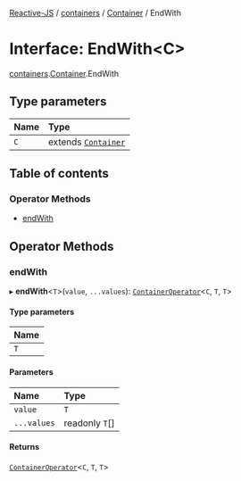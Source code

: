 [Reactive-JS](../README.md) / [containers](../modules/containers.md) / [Container](../modules/containers.Container.md) / EndWith

# Interface: EndWith<C\>

[containers](../modules/containers.md).[Container](../modules/containers.Container.md).EndWith

## Type parameters

| Name | Type |
| :------ | :------ |
| `C` | extends [`Container`](containers.Container-1.md) |

## Table of contents

### Operator Methods

- [endWith](containers.Container.EndWith.md#endwith)

## Operator Methods

### endWith

▸ **endWith**<`T`\>(`value`, `...values`): [`ContainerOperator`](../modules/containers.md#containeroperator)<`C`, `T`, `T`\>

#### Type parameters

| Name |
| :------ |
| `T` |

#### Parameters

| Name | Type |
| :------ | :------ |
| `value` | `T` |
| `...values` | readonly `T`[] |

#### Returns

[`ContainerOperator`](../modules/containers.md#containeroperator)<`C`, `T`, `T`\>

